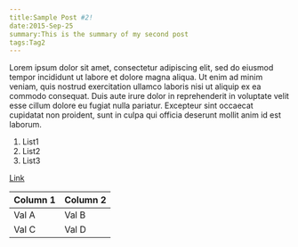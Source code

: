 ```yaml
---
title:Sample Post #2!
date:2015-Sep-25
summary:This is the summary of my second post
tags:Tag2
---
```

Lorem ipsum dolor sit amet, consectetur adipiscing elit, sed do eiusmod tempor incididunt ut labore et dolore magna aliqua. Ut enim ad minim veniam, quis nostrud exercitation ullamco laboris nisi ut aliquip ex ea commodo consequat. Duis aute irure dolor in reprehenderit in voluptate velit esse cillum dolore eu fugiat nulla pariatur. Excepteur sint occaecat cupidatat non proident, sunt in culpa qui officia deserunt mollit anim id est laborum.

1. List1
2. List2
3. List3

[Link](https://www.google.com)

| Column 1    | Column 2    |
| ----------- | ----------- |
| Val A       | Val B       |
| Val C       | Val D       |

